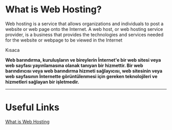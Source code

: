 # What is Web Hosting?

Web hosting is a service that allows organizations and individuals to post a website or web page onto the Internet. A web host, or web hosting service provider, is a business that provides the technologies and services needed for the website or webpage to be viewed in the Internet

Kısaca

**Web barındırma, kuruluşların ve bireylerin İnternet'e bir web sitesi veya web sayfası yayınlamasına olanak tanıyan bir hizmettir. Bir web barındırıcısı veya web barındırma hizmeti sağlayıcısı, web sitesinin veya web sayfasının İnternette görüntülenmesi için gereken teknolojileri ve hizmetleri sağlayan bir işletmedir.**

---

# Useful Links

[What is Web Hosting](https://www.website.com/beginnerguide/webhosting/6/1/what-is-web-hosting?.ws)
